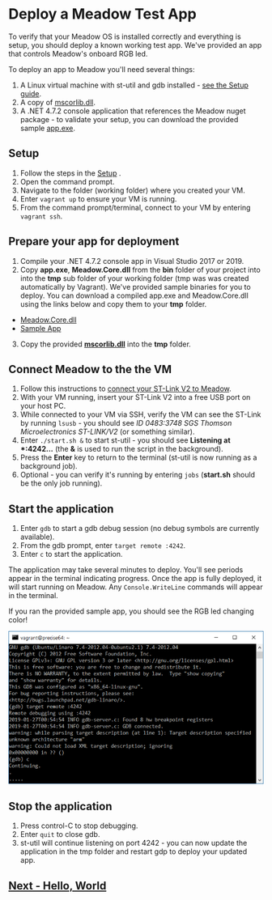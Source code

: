 # Deploy a Meadow Test App

To verify that your Meadow OS is installed correctly and everything is setup, you should deploy a known working test app. We've provided an app that controls Meadow's onboard RGB led.

To deploy an app to Meadow you'll need several things:

1. A Linux virtual machine with st-util and gdb installed - [see the Setup guide](../Setup/index.html).
1. A copy of [mscorlib.dll](http://downloads.wildernesslabs.co/Meadow_Beta/binaries/mscorlib.dll).
1. A .NET 4.7.2 console application that references the Meadow nuget package - to validate your setup, you can download the provided sample [app.exe](http://downloads.wildernesslabs.co/Meadow_Beta/binaries/ap.exe).

## Setup

1. Follow the steps in the [Setup](/guides/Getting_Started/Setup/index.html) .
1. Open the command prompt.
1. Navigate to the folder (working folder) where you created your VM.
1. Enter `vagrant up` to ensure your VM is running.
1. From the command prompt/terminal, connect to your VM by entering `vagrant ssh`.

## Prepare your app for deployment
1. Compile your .NET 4.7.2 console app in Visual Studio 2017 or 2019. 
1. Copy **app.exe**, **Meadow.Core.dll** from the **bin** folder of your project into into the **tmp** sub folder of your working folder (tmp was was created automatically by Vagrant).
We've provided sample binaries for you to deploy. You can download a compiled app.exe and Meadow.Core.dll using the links below and copy them to your **tmp** folder.
 * [Meadow.Core.dll](http://downloads.wildernesslabs.co/Meadow_Beta/Meadow.Core.dll)
 * [Sample App](http://downloads.wildernesslabs.co/Meadow_Beta/app.exe)
3. Copy the provided **[mscorlib.dll](http://downloads.wildernesslabs.co/Meadow_Beta/binaries/mscorlib.dll)** into the **tmp** folder.

## Connect Meadow to the the VM
1. Follow this instructions to [connect your ST-Link V2 to Meadow](/guides/Getting_Started/Setup/stlink/index.html).
1. With your VM running, insert your ST-Link V2 into a free USB port on your host PC.
1. While connected to your VM via SSH, verify the VM can see the ST-Link by running `lsusb` - you should see *ID 0483:3748 SGS Thomson Microelectronics ST-LINK/V2* (or something similar).
1. Enter `./start.sh &` to start st-util - you should see **Listening at \*:4242...** (the **&** is used to run the script in the background).
1. Press the **Enter** key to return to the terminal (st-util is now running as a background job).
1. Optional - you can verify it's running by entering `jobs` (**start.sh** should be the only job running).

## Start the application
1. Enter `gdb` to start a gdb debug session (no debug symbols are currently available).
1. From the gdb prompt, enter `target remote :4242`.
1. Enter `c` to start the application.

The application may take several minutes to deploy. You'll see periods appear in the terminal indicating progress. Once the app is fully deployed, it will start running on Meadow. Any `Console.WriteLine` commands will appear in the terminal.

If you ran the provided sample app, you should see the RGB led changing color!

![Meadow app deploying](./app_deploy.png)

## Stop the application
1. Press control-C to stop debugging.
1. Enter `quit` to close gdb.
1. st-util will continue listening on port 4242 - you can now update the application in the tmp folder and restart gdp to deploy your updated app.

## [Next - Hello, World](/guides/Getting_Started/Hello_World/index.html)